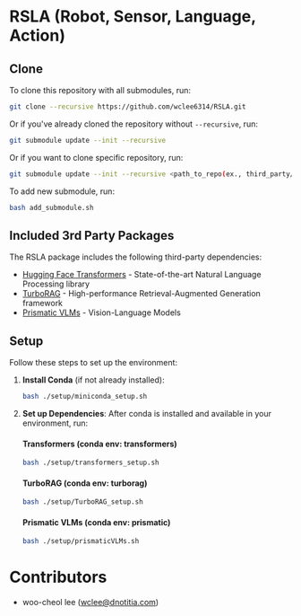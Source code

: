 # RSLA (Robot, Sensor, Language, Action)

## Clone

To clone this repository with all submodules, run:

```bash
git clone --recursive https://github.com/wclee6314/RSLA.git
```

Or if you've already cloned the repository without `--recursive`, run:

```bash
git submodule update --init --recursive
```

Or if you want to clone specific repository, run:

```bash
git submodule update --init --recursive <path_to_repo(ex., third_party/TurboRAG)>
```

To add new submodule, run:
```bash
bash add_submodule.sh
```

## Included 3rd Party Packages

The RSLA package includes the following third-party dependencies:

* [Hugging Face Transformers](https://github.com/huggingface/transformers) - State-of-the-art Natural Language Processing library
* [TurboRAG](https://github.com/turborag/TurboRAG) - High-performance Retrieval-Augmented Generation framework
* [Prismatic VLMs](https://github.com/TRI-ML/prismatic-vlms) - Vision-Language Models


## Setup

Follow these steps to set up the environment:

1. **Install Conda** (if not already installed):
   ```bash
   bash ./setup/miniconda_setup.sh
   ```

2. **Set up Dependencies**:
   After conda is installed and available in your environment, run:
   #### Transformers (conda env: transformers)
   ```bash
   bash ./setup/transformers_setup.sh
   ```
   
   #### TurboRAG (conda env: turborag)
   ```bash
   bash ./setup/TurboRAG_setup.sh
   ```

   #### Prismatic VLMs (conda env: prismatic)
   ```bash
   bash ./setup/prismaticVLMs.sh
   ```

# Contributors
- woo-cheol lee (wclee@dnotitia.com)
